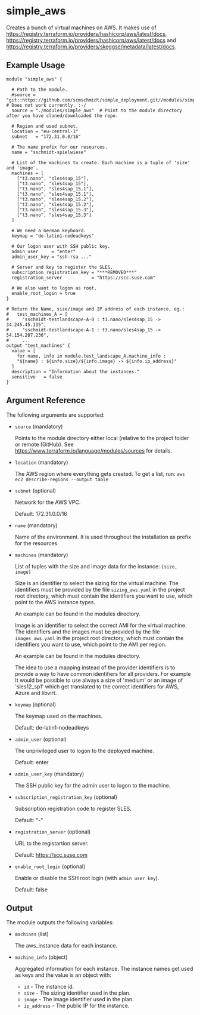 # simple_aws

Creates a bunch of virtual machines on AWS.
It makes use of https://registry.terraform.io/providers/hashicorp/aws/latest/docs, https://registry.terraform.io/providers/hashicorp/aws/latest/docs and https://registry.terraform.io/providers/skeggse/metadata/latest/docs.

## Example Usage

```
module "simple_aws" {

  # Path to the module.
  #source = "git::https://github.com/scmschmidt/simple_deployment.git//modules/simple_aws" # Does not work currently. :-/
  source = "./modules/simple_aws"  # Point to the module directory after you have cloned/downloaded the repo.
  
  # Region and used subnet.
  location = "eu-central-1"
  subnet   = "172.31.0.0/16"
  
  # The name prefix for our resources.
  name = "sschmidt-spielwiese"

  # List of the machines to create. Each machine is a tuple of 'size' and 'image'.
  machines = [
    ["t3.nano", "sles4sap_15"],
    ["t3.nano", "sles4sap_15"],
    ["t3.nano", "sles4sap_15.1"],
    ["t3.nano", "sles4sap_15.1"],
    ["t3.nano", "sles4sap_15.2"],
    ["t3.nano", "sles4sap_15.2"],
    ["t3.nano", "sles4sap_15.3"],
    ["t3.nano", "sles4sap_15.3"]
  ]

  # We need a German keyboard.
  keymap = "de-latin1-nodeadkeys"

  # Our logon user with SSH public key.
  admin_user     = "enter"
  admin_user_key = "ssh-rsa ..." 

  # Server and key to register the SLES.
  subscription_registration_key = "***REMOVED***"
  registration_server           = "https://scc.suse.com"

  # We also want to logon as root.
  enable_root_login = true
}

# Return the Name, size/image and IP address of each instance, eg.:
#   test_machines_A = [
#     "sschmidt-testlandscape-A-0 : t3.nano/sles4sap_15 -> 34.245.45.135",
#     "sschmidt-testlandscape-A-1 : t3.nano/sles4sap_15 -> 54.154.207.236",
#     ...
output "test_machines" {
  value = [
    for name, info in module.test_landscape_A.machine_info :
    "${name} : ${info.size}/${info.image} -> ${info.ip_address}"
  ]
  description = "Information about the instances."
  sensitive   = false
}
```

## Argument Reference

The following arguments are supported:

* `source` (mandatory) 

   Points to the module directory either local (relative to the project folder or remote (GitHub).
   See https://www.terraform.io/language/modules/sources for details.

* `location`  (mandatory)
  
   The AWS region where everything gets created. To get a list, run: `aws ec2 describe-regions --output table`
  
* `subnet`  (optional)

  Network for the AWS VPC.

  Default: 172.31.0.0/16

* `name` (mandatory)  

  Name of the environment. It is used throughout the installation as prefix for the resources.

* `machines` (mandatory)

  List of tuples with the size and image data for the instance: `[size, image]`

  Size is an identifier to select the sizing for the virtual machine. 
  The identifiers must be provided by the file `sizing_aws.yaml` in the project root directory, which 
  must contain the identifiers you want to use, which point to the AWS instance types. 
  
  An example can be found in the modules directory.
  
  Image is an identifier to select the correct AMI for the virtual machine.
  The identifiers and the images must be provided by the file `images_aws.yaml` in the project root directory, which
  must contain the identifiers you want to use, which point to the AMI per region.

  An example can be found in the modules directory.

  The idea to use a mapping instead of the provider identifiers is to provide a way to have common identifiers for all providers. 
  For example It would be possible to use always a size of 'medium' or an image  of 'sles12_sp1' which get translated
  to the correct identifiers for AWS, Azure and libvirt.  

* `keymap` (optional)

  The keymap used on the machines.

  Default: de-latin1-nodeadkeys

* `admin_user` (optional)

  The unprivileged user to logon to the deployed machine.
   
  Default: enter 

* `admin_user_key` (mandatory)
   
  The SSH public key for the admin user to logon to the machine.

* `subscription_registration_key` (optional)
   
  Subscription registration code to register SLES.
  
  Default: "-"
  
* `registration_server` (optional)

  URL to the registartion server.
   
  Default:      https://scc.suse.com
   
* `enable_root_login` (optional)

  Enable or disable the SSH root login (with `admin user key`).
  
  Default:      false 
  

## Output

The module outputs the following variables:

* `machines` (list)

  The aws_instance data for each instance.

* `machine_info` (object)

  Aggregated information for each instance.
  The instance names get used as keys and the value is an object with:
   
  * `id` - The instance id.
  * `size` - The sizing identifier used in the plan.
  * `image` - The image identifier used in the plan.
  * `ip_address` - The public IP for the instance.
